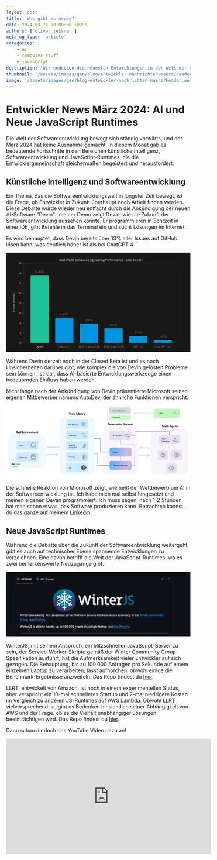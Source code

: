 ```yaml
---
layout: post
title: 'Was gibt es neues?'
date: 2024-03-24 00:00:00 +0200
authors: ['oliver_jessner']
meta_og_type: 'article'
categories:
    - ai
    - computer-stuff
    - javascript
description: 'Wir endecken die neuesten Entwicklungen in der Welt der Softwareentwicklung im März 2024: Von revolutionären AI-Tools wie Devin und AutoDev bis hin zu bahnbrechenden JavaScript-Runtimes wie WinterJS und LLRT. '
thumbnail: '/assets/images/gen/blog/entwickler-nachrichten-maerz/header_thumbnail.webp'
image: '/assets/images/gen/blog/entwickler-nachrichten-maerz/header.webp'
---
```


# Entwickler News März 2024: AI und Neue JavaScript Runtimes

Die Welt der Softwareentwicklung bewegt sich ständig vorwärts, und der März 2024 hat keine Ausnahme gemacht. In diesem Monat gab es bedeutende Fortschritte in den Bereichen künstliche Intelligenz, Softwareentwicklung und JavaScript-Runtimes, die die Entwicklergemeinschaft gleichermaßen begeistert und herausfordert.

## Künstliche Intelligenz und Softwareentwicklung

Ein Thema, das die Softwareentwicklungswelt in jüngster Zeit bewegt, ist die Frage, ob Entwickler in Zukunft überhaupt noch Arbeit finden werden. Diese Debatte wurde wieder neu entfacht durch die Ankündigung der neuen AI-Software "Devin". In einer Demo zeigt Devin, wie die Zukunft der Softwareentwicklung aussehen könnte. Er programmieren in Echtzeit in einer IDE, gibt Befehle in das Terminal ein und sucht Lösungen im Internet.

Es wird behauptet, dass Devin bereits über 13% aller Issues auf GitHub lösen kann, was deutlich höher ist als bei ChatGPT 4.

![Devin bar chart](/assets/images/gen/blog/entwickler-nachrichten-maerz/devin_loest_github_issues.webp)

Während Devin derzeit noch in der Closed Beta ist und es noch Unsicherheiten darüber gibt, wie komplex die von Devin gelösten Probleme sein können, ist klar, dass AI-basierte Entwicklungswerkzeuge einen bedeutenden Einfluss haben werden.

Nicht lange nach der Ankündigung von Devin präsentierte Microsoft seinen eigenen Mitbewerber namens AutoDev, der ähnliche Funktionen verspricht.

![AutoDev](/assets/images/gen/blog/entwickler-nachrichten-maerz/autodev.webp)

Die schnelle Reaktion von Microsoft zeigt, wie heiß der Wettbewerb um AI in der Softwareentwicklung ist. Ich habe mich mal selbst hingesetzt und meinen eigenen Devan programmiert. Ich muss sagen, nach 1-2 Stunden hat man schon etwas, das Software produzieren kann. Betrachten kannst du das ganze auf meinem [Linkedin](https://www.linkedin.com/posts/oliverjessner_ich-habe-eine-ki-l%C3%B6sung-f%C3%BCr-das-prototyping-activity-7175874648314720256-y7Xg?utm_source=share)

## Neue JavaScript Runtimes

Während die Debatte über die Zukunft der Softwareentwicklung weitergeht, gibt es auch auf technischer Ebene spannende Entwicklungen zu verzeichnen. Eine davon betrifft die Welt der JavaScript-Runtimes, wo es zwei bemerkenswerte Neuzugänge gibt.

![winter js github](/assets/images/gen/blog/entwickler-nachrichten-maerz/winterjs.webp)

WinterJS, mit seinem Anspruch, ein blitzschneller JavaScript-Server zu sein, der Service-Worker-Skripte gemäß der Winter Community Group-Spezifikation ausführt, hat die Aufmerksamkeit vieler Entwickler auf sich gezogen. Die Behauptung, bis zu 100.000 Anfragen pro Sekunde auf einem einzelnen Laptop zu verarbeiten, lässt aufhorchen, obwohl einige die Benchmark-Ergebnisse anzweifeln. Das Repo findest du [hier](https://github.com/wasmerio/winterjs).

LLRT, entwickelt von Amazon, ist noch in einem experimentellen Status, aber verspricht ein 10-mal schnelleres Startup und 2-mal niedrigere Kosten im Vergleich zu anderen JS-Runtimes auf AWS Lambda. Obwohl LLRT vielversprechend ist, gibt es Bedenken hinsichtlich seiner Abhängigkeit von AWS und der Frage, ob es die Vielfalt unabhängiger Lösungen beeinträchtigen wird. Das Repo findest du [hier](https://github.com/awslabs/llrt).

Dann schau dir doch das YouTube Video dazu an!

<iframe width="560" height="315" src="https://www.youtube.com/embed/ljhHgQix3VY?si=VznNvM_wEWsc6tu7" title="YouTube video player" frameborder="0" allow="accelerometer; autoplay; clipboard-write; encrypted-media; gyroscope; picture-in-picture; web-share" referrerpolicy="strict-origin-when-cross-origin" allowfullscreen></iframe>
